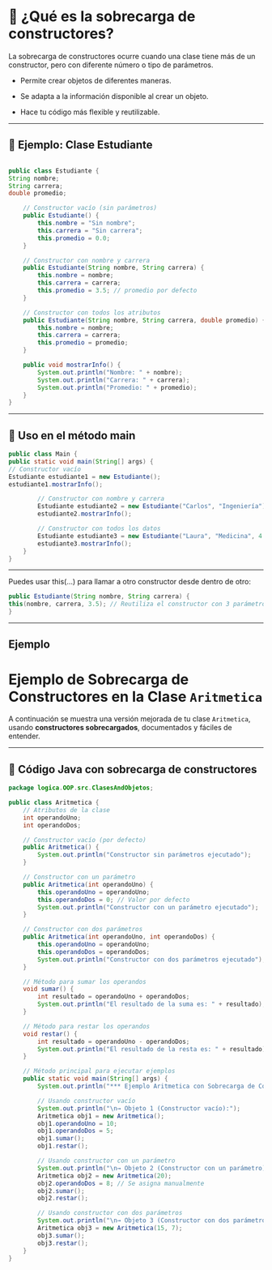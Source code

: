  # 🔄 ¿Qué es la sobrecarga de constructores?

La sobrecarga de constructores ocurre cuando una clase tiene más de un constructor, pero con diferente número o tipo de parámetros.


- Permite crear objetos de diferentes maneras.
 
 - Se adapta a la información disponible al crear un objeto.

- Hace tu código más flexible y reutilizable.

---

## 🧪 Ejemplo: Clase Estudiante
```java

public class Estudiante {
String nombre;
String carrera;
double promedio;

    // Constructor vacío (sin parámetros)
    public Estudiante() {
        this.nombre = "Sin nombre";
        this.carrera = "Sin carrera";
        this.promedio = 0.0;
    }

    // Constructor con nombre y carrera
    public Estudiante(String nombre, String carrera) {
        this.nombre = nombre;
        this.carrera = carrera;
        this.promedio = 3.5; // promedio por defecto
    }

    // Constructor con todos los atributos
    public Estudiante(String nombre, String carrera, double promedio) {
        this.nombre = nombre;
        this.carrera = carrera;
        this.promedio = promedio;
    }

    public void mostrarInfo() {
        System.out.println("Nombre: " + nombre);
        System.out.println("Carrera: " + carrera);
        System.out.println("Promedio: " + promedio);
    }
}
```

----

## 🧪 Uso en el método main

```java
public class Main {
public static void main(String[] args) {
// Constructor vacío
Estudiante estudiante1 = new Estudiante();
estudiante1.mostrarInfo();

        // Constructor con nombre y carrera
        Estudiante estudiante2 = new Estudiante("Carlos", "Ingeniería");
        estudiante2.mostrarInfo();

        // Constructor con todos los datos
        Estudiante estudiante3 = new Estudiante("Laura", "Medicina", 4.3);
        estudiante3.mostrarInfo();
    }
}
```

----
Puedes usar this(...) para llamar a otro constructor desde dentro de otro:

```java
public Estudiante(String nombre, String carrera) {
this(nombre, carrera, 3.5); // Reutiliza el constructor con 3 parámetros
}
```
---
## Ejemplo

#  Ejemplo de Sobrecarga de Constructores en la Clase `Aritmetica`

A continuación se muestra una versión mejorada de tu clase `Aritmetica`, usando **constructores sobrecargados**, documentados y fáciles de entender.

---

## 🧪 Código Java con sobrecarga de constructores

```java
package logica.OOP.src.ClasesAndObjetos;

public class Aritmetica {
    // Atributos de la clase
    int operandoUno;
    int operandoDos;

    // Constructor vacío (por defecto)
    public Aritmetica() {
        System.out.println("Constructor sin parámetros ejecutado");
    }

    // Constructor con un parámetro
    public Aritmetica(int operandoUno) {
        this.operandoUno = operandoUno;
        this.operandoDos = 0; // Valor por defecto
        System.out.println("Constructor con un parámetro ejecutado");
    }

    // Constructor con dos parámetros
    public Aritmetica(int operandoUno, int operandoDos) {
        this.operandoUno = operandoUno;
        this.operandoDos = operandoDos;
        System.out.println("Constructor con dos parámetros ejecutado");
    }

    // Método para sumar los operandos
    void sumar() {
        int resultado = operandoUno + operandoDos;
        System.out.println("El resultado de la suma es: " + resultado);
    }

    // Método para restar los operandos
    void restar() {
        int resultado = operandoUno - operandoDos;
        System.out.println("El resultado de la resta es: " + resultado);
    }

    // Método principal para ejecutar ejemplos
    public static void main(String[] args) {
        System.out.println("*** Ejemplo Aritmetica con Sobrecarga de Constructores ***");

        // Usando constructor vacío
        System.out.println("\n→ Objeto 1 (Constructor vacío):");
        Aritmetica obj1 = new Aritmetica();
        obj1.operandoUno = 10;
        obj1.operandoDos = 5;
        obj1.sumar();
        obj1.restar();

        // Usando constructor con un parámetro
        System.out.println("\n→ Objeto 2 (Constructor con un parámetro):");
        Aritmetica obj2 = new Aritmetica(20);
        obj2.operandoDos = 8; // Se asigna manualmente
        obj2.sumar();
        obj2.restar();

        // Usando constructor con dos parámetros
        System.out.println("\n→ Objeto 3 (Constructor con dos parámetros):");
        Aritmetica obj3 = new Aritmetica(15, 7);
        obj3.sumar();
        obj3.restar();
    }
}
```



